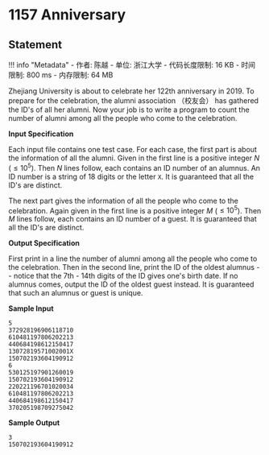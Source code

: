 
# 1157 Anniversary

## Statement

!!! info "Metadata"
    - 作者: 陈越
    - 单位: 浙江大学
    - 代码长度限制: 16 KB
    - 时间限制: 800 ms
    - 内存限制: 64 MB

Zhejiang University is about to celebrate her 122th anniversary in 2019.  To prepare for the celebration, the alumni association （校友会） has gathered the ID's of all her alumni.  Now your job is to write a program to count the number of alumni among all the people who come to the celebration.

**Input Specification**

Each input file contains one test case. For each case, the first part is about the information of all the alumni.  Given in the first line is a positive integer $N$ ($\le 10^5$).  Then $N$ lines follow, each contains an ID number of an alumnus.  An ID number is a string of 18 digits or the letter `X`.  It is guaranteed that all the ID's are distinct.

The next part gives the information of all the people who come to the celebration.  Again given in the first line is a positive integer $M$ ($\le 10^5$).  Then $M$ lines follow, each contains an ID number of a guest.  It is guaranteed that all the ID's are distinct.

**Output Specification**

First print in a line the number of alumni among all the people who come to the celebration.  Then in the second line, print the ID of the oldest alumnus -- notice that the 7th - 14th digits of the ID gives one's birth date.  If no alumnus comes, output the ID of the oldest guest instead.  It is guaranteed that such an alumnus or guest is unique.

**Sample Input**
```plaintext
5
372928196906118710
610481197806202213
440684198612150417
13072819571002001X
150702193604190912
6
530125197901260019
150702193604190912
220221196701020034
610481197806202213
440684198612150417
370205198709275042
```

**Sample Output**
```plaintext
3
150702193604190912
```

